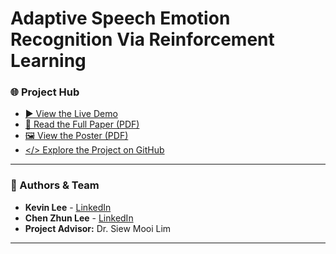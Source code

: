 # Adaptive Speech Emotion Recognition Via Reinforcement Learning
### 🌐 Project Hub
* [▶️ View the Live Demo](https://your-demo-link.com)
* [📄 Read the Full Paper (PDF)](https://link-to-your-paper.pdf)
* [🖼️ View the Poster (PDF)](https://link-to-your-poster.pdf)
* [</> Explore the Project on GitHub](https://github.com/kevin2190p/SpeechEmotionRL)

---

### 👥 Authors & Team
* **Kevin Lee** - [LinkedIn](https://www.linkedin.com/in/lee-kevin-a87412202/)
* **Chen Zhun Lee** - [LinkedIn](link-to-their-linkedin)
* **Project Advisor:** Dr. Siew Mooi Lim

---


